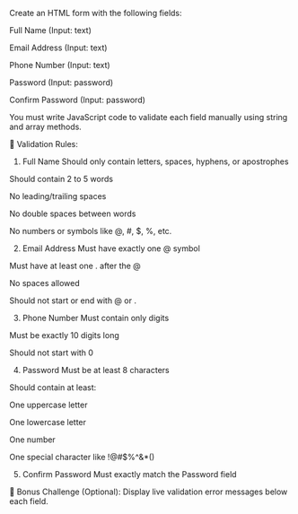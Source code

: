 Create an HTML form with the following fields:

Full Name (Input: text)

Email Address (Input: text)

Phone Number (Input: text)

Password (Input: password)

Confirm Password (Input: password)

You must write JavaScript code to validate each field manually using string and array methods.

🧪 Validation Rules:
1. Full Name
Should only contain letters, spaces, hyphens, or apostrophes

Should contain 2 to 5 words

No leading/trailing spaces

No double spaces between words

No numbers or symbols like @, #, $, %, etc.

2. Email Address
Must have exactly one @ symbol

Must have at least one . after the @

No spaces allowed

Should not start or end with @ or .

3. Phone Number
Must contain only digits

Must be exactly 10 digits long

Should not start with 0

4. Password
Must be at least 8 characters

Should contain at least:

One uppercase letter

One lowercase letter

One number

One special character like !@#$%^&*()

5. Confirm Password
Must exactly match the Password field

🔁 Bonus Challenge (Optional):
Display live validation error messages below each field.
